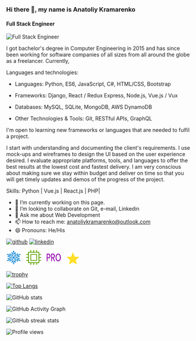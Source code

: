 ### Hi there 👋, my name is Anatoliy Kramarenko
#### Full Stack Engineer
![Full Stack Engineer](https://media-exp1.licdn.com/dms/image/C5622AQH3PnBFFJkG1Q/feedshare-shrink_800/0/1646242521191?e=1649289600&v=beta&t=XjRktHqrRgkK_9201l3Os1w5Kj1qFBBfXXDsMc0nb20)

I got bachelor's degree in Computer Engineering in 2015 and has since been working for software companies of all sizes from all around the globe as a freelancer. Currently, 

Languages and technologies:

- Languages: Python, ES6, JavaScript, C#, HTML/CSS, Bootstrap

- Frameworks: Django, React / Redux Express, Node.js, Vue.js / Vux

- Databases: MySQL, SQLite, MongoDB, AWS DynamoDB

- Other Technologies & Tools: Git, RESTful APIs, GraphQL

I'm open to learning new frameworks or languages that are needed to fulfil a project.

I start with understanding and documenting the client's requirements. I use mock-ups and wireframes to design the UI based on the user experience desired. I evaluate appropriate platforms, tools, and languages to offer the best results at the lowest cost and fastest delivery. I am very conscious about making sure we stay within budget and deliver on time so that you will get timely updates and demos of the progress of the project.

Skills: Python | Vue.js | React.js | PHP|

- 🔭 I’m currently working on this page. 
- 👯 I’m looking to collaborate on Git, e-mail, Linkedin 
- 💬 Ask me about Web Development 
- 📫 How to reach me: anatoliykramarenko@outlook.com 
- 😄 Pronouns: He/His 


[<img src='https://cdn.jsdelivr.net/npm/simple-icons@3.0.1/icons/github.svg' alt='github' height='40'>](https://github.com/Anatoliy-Kramarenko)  [<img src='https://cdn.jsdelivr.net/npm/simple-icons@3.0.1/icons/linkedin.svg' alt='linkedin' height='40'>](https://www.linkedin.com/in/https://www.linkedin.com/in/anatoliy-kramarenko//)  

<a href='https://archiveprogram.github.com/'><img src='https://raw.githubusercontent.com/acervenky/animated-github-badges/master/assets/acbadge.gif' width='40' height='40'></a> <a href='https://docs.github.com/en/developers'><img src='https://raw.githubusercontent.com/acervenky/animated-github-badges/master/assets/devbadge.gif' width='40' height='40'></a> <a href='https://github.com/pricing'><img src='https://raw.githubusercontent.com/acervenky/animated-github-badges/master/assets/pro.gif' width='40' height='40'></a> <a href='https://stars.github.com/'><img src='https://raw.githubusercontent.com/acervenky/animated-github-badges/master/assets/starbadge.gif' width='35' height='35'></a> 

[![trophy](https://github-profile-trophy.vercel.app/?username=Anatoliy-Kramarenko)](https://github.com/ryo-ma/github-profile-trophy)

[![Top Langs](https://github-readme-stats.vercel.app/api/top-langs/?username=Anatoliy-Kramarenko)](https://github.com/anuraghazra/github-readme-stats)

![GitHub stats](https://github-readme-stats.vercel.app/api?username=Anatoliy-Kramarenko&show_icons=true&count_private=true)  

![GitHub Activity Graph](https://activity-graph.herokuapp.com/graph?username=Anatoliy-Kramarenko)  

![GitHub streak stats](https://github-readme-streak-stats.herokuapp.com/?user=Anatoliy-Kramarenko)  

![Profile views](https://gpvc.arturio.dev/Anatoliy-Kramarenko)  
